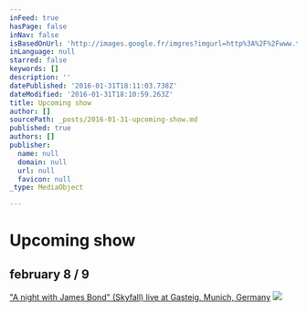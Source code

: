 ```yaml
---
inFeed: true
hasPage: false
inNav: false
isBasedOnUrl: 'http://images.google.fr/imgres?imgurl=http%3A%2F%2Fwww.telegraph.co.uk%2Fcontent%2Fdam%2Ffilm%2Fsuits%2Fsuitdanielbond-xlarge.jpg&imgrefurl=http%3A%2F%2Fwww.telegraph.co.uk%2Ffilm%2Fjames-bond-spectre%2Fdaniel-craig-007-casino-royale-skyfall%2F&h=721&w=1280&tbnid=uRkmPwUJzBpXNM%3A&docid=X0g_5AUIBJJgNM&ei=XEquVpmsB4XqatmbmLAG&tbm=isch&iact=rc&uact=3&dur=399&page=1&start=0&ndsp=26&ved=0ahUKEwiZypCxz9TKAhUFtRoKHdkNBmYQrQMIYDAP'
inLanguage: null
starred: false
keywords: []
description: ''
datePublished: '2016-01-31T18:11:03.738Z'
dateModified: '2016-01-31T18:10:59.263Z'
title: Upcoming show
author: []
sourcePath: _posts/2016-01-31-upcoming-show.md
published: true
authors: []
publisher:
  name: null
  domain: null
  url: null
  favicon: null
_type: MediaObject

---
```

# Upcoming show

## february 8 / 9

["A night with James Bond" (Skyfall) live at Gasteig, Munich, Germany][0]
![](https://s3-us-west-2.amazonaws.com/the-grid-img/p/5799a47ea5505341b17e98a497bce286bc6eadb2.jpg)

[0]: http://www.muenchenevent.de/veranstaltungen/Eine_Nacht_mit_James_Bond-3431.html#__utma=239463644.2018674490.1454261112.1454261112.1454261112.1&__utmb=239463644.9.8.1454261353037&__utmc=239463644&__utmx=-&__utmz=239463644.1454261112.1.1.utmcsr=google%7Cutmccn=%28organic%29%7Cutmcmd=organic%7Cutmctr=%28not%20provided%29&__utmv=-&__utmk=68615506